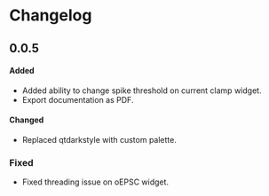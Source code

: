# Changelog

## 0.0.5

#### Added

- Added ability to change spike threshold on current clamp widget.
- Export documentation as PDF.

#### Changed

- Replaced qtdarkstyle with custom palette.

### Fixed

- Fixed threading issue on oEPSC widget.

